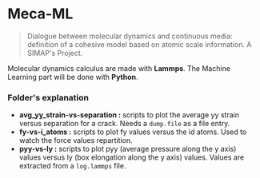 # Meca-ML 

> Dialogue between molecular dynamics and continuous media: definition of a cohesive model based on atomic scale information. A SIMAP's Project. 

Molecular dynamics calculus are made with **Lammps**.
The Machine Learning part will be done with **Python**. 

### Folder's explanation

- **avg_yy_strain-vs-separation :** scripts to plot the average yy strain versus separation for a crack. Needs a `dump.file` as a file entry. 
- **fy-vs-i_atoms :** scripts to plot fy values versus the id atoms. Used to watch the force values repartition. 
- **pyy-vs-ly :** scripts to plot pyy (average pressure along the y axis) values versus ly (box elongation along the y axis) values. Values are extracted from a `log.lammps` file.
